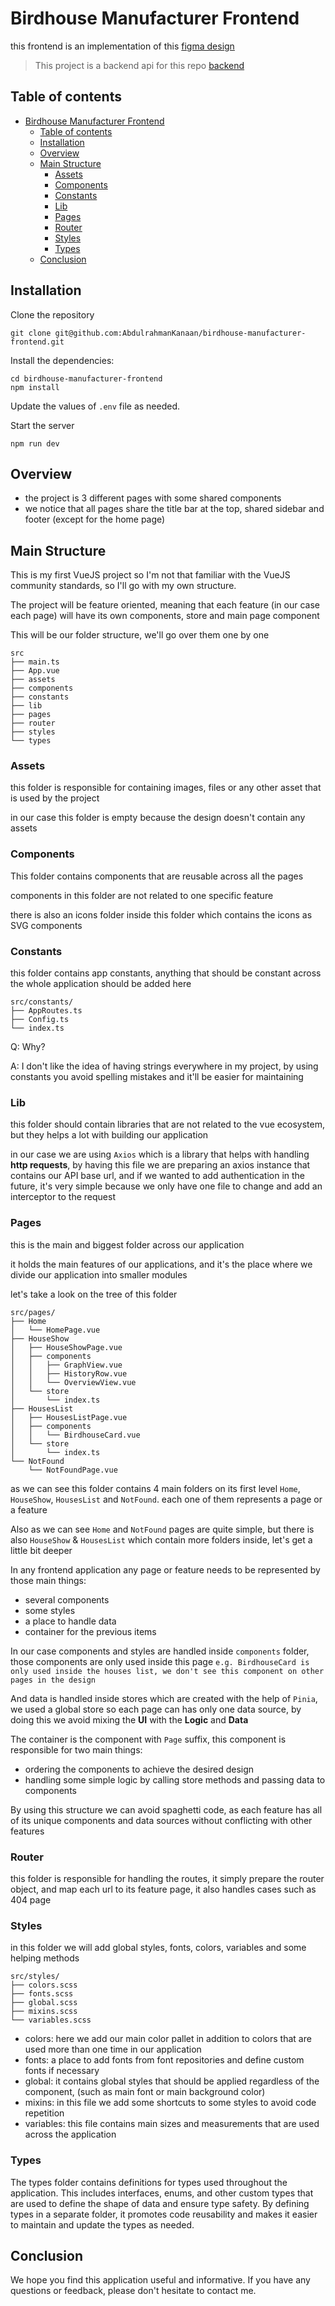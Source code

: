 # Birdhouse Manufacturer Frontend

this frontend is an implementation of this [figma design](https://www.figma.com/file/HzHDAngD6aOHxUmxxeNQzF/coding-test?type=design&node-id=0%3A1&mode=dev)

> This project is a backend api for this repo [backend](https://github.com/AbdulrahmanKanaan/birdhouse-manufacturer-backend)

## Table of contents

- [Birdhouse Manufacturer Frontend](#birdhouse-manufacturer-frontend)
  - [Table of contents](#table-of-contents)
  - [Installation](#installation)
  - [Overview](#overview)
  - [Main Structure](#main-structure)
    - [Assets](#assets)
    - [Components](#components)
    - [Constants](#constants)
    - [Lib](#lib)
    - [Pages](#pages)
    - [Router](#router)
    - [Styles](#styles)
    - [Types](#types)
  - [Conclusion](#conclusion)

## Installation

Clone the repository

```shell
git clone git@github.com:AbdulrahmanKanaan/birdhouse-manufacturer-frontend.git
```

Install the dependencies:

```shell
cd birdhouse-manufacturer-frontend
npm install
```

Update the values of `.env` file as needed.

Start the server

```shell
npm run dev
```

## Overview

- the project is 3 different pages with some shared components
- we notice that all pages share the title bar at the top, shared sidebar and footer (except for the home page)

## Main Structure

This is my first VueJS project so I'm not that familiar with the VueJS community standards, so I'll go with my own structure.

The project will be feature oriented, meaning that each feature (in our case each page) will have its own components, store and main page component

This will be our folder structure, we'll go over them one by one

```shell
src
├── main.ts
├── App.vue
├── assets
├── components
├── constants
├── lib
├── pages
├── router
├── styles
└── types
```

### Assets

this folder is responsible for containing images, files or any other asset that is used by the project

in our case this folder is empty because the design doesn't contain any assets

### Components

This folder contains components that are reusable across all the pages

components in this folder are not related to one specific feature

there is also an icons folder inside this folder which contains the icons as SVG components

### Constants

this folder contains app constants, anything that should be constant across the whole application should be added here

```shell
src/constants/
├── AppRoutes.ts
├── Config.ts
└── index.ts
```

Q: Why?

A: I don't like the idea of having strings everywhere in my project, by using constants you avoid spelling mistakes and it'll be easier for maintaining

### Lib

this folder should contain libraries that are not related to the vue ecosystem, but they helps a lot with building our application

in our case we are using `Axios` which is a library that helps with handling **http requests**, by having this file we are preparing an axios instance that contains our API base url, and if we wanted to add authentication in the future, it's very simple because we only have one file to change and add an interceptor to the request

### Pages

this is the main and biggest folder across our application

it holds the main features of our applications, and it's the place where we divide our application into smaller modules

let's take a look on the tree of this folder

```shell
src/pages/
├── Home
│   └── HomePage.vue
├── HouseShow
│   ├── HouseShowPage.vue
│   ├── components
│   │   ├── GraphView.vue
│   │   ├── HistoryRow.vue
│   │   └── OverviewView.vue
│   └── store
│       └── index.ts
├── HousesList
│   ├── HousesListPage.vue
│   ├── components
│   │   └── BirdhouseCard.vue
│   └── store
│       └── index.ts
└── NotFound
    └── NotFoundPage.vue
```

as we can see this folder contains 4 main folders on its first level `Home`, `HouseShow`, `HousesList` and `NotFound`. each one of them represents a page or a feature

Also as we can see `Home` and `NotFound` pages are quite simple, but there is also `HouseShow` & `HousesList` which contain more folders inside, let's get a little bit deeper

In any frontend application any page or feature needs to be represented by those main things:

- several components
- some styles
- a place to handle data
- container for the previous items

In our case components and styles are handled inside `components` folder, those components are only used inside this page `e.g. BirdhouseCard is only used inside the houses list, we don't see this component on other pages in the design`

And data is handled inside stores which are created with the help of `Pinia`, we used a global store so each page can has only one data source, by doing this we avoid mixing the **UI** with the **Logic** and **Data**

The container is the component with `Page` suffix, this component is responsible for two main things:

- ordering the components to achieve the desired design
- handling some simple logic by calling store methods and passing data to components

By using this structure we can avoid spaghetti code, as each feature has all of its unique components and data sources without conflicting with other features

### Router

this folder is responsible for handling the routes, it simply prepare the router object, and map each url to its feature page, it also handles cases such as 404 page

### Styles

in this folder we will add global styles, fonts, colors, variables and some helping methods

```shell
src/styles/
├── colors.scss 
├── fonts.scss
├── global.scss
├── mixins.scss
└── variables.scss
```

- colors: here we add our main color pallet in addition to colors that are used more than one time in our application
- fonts: a place to add fonts from font repositories and define custom fonts if necessary
- global: it contains global styles that should be applied regardless of the component, (such as main font or main background color)
- mixins: in this file we add some shortcuts to some styles to avoid code repetition
- variables: this file contains main sizes and measurements that are used across the application

### Types

The types folder contains definitions for types used throughout the application. This includes interfaces, enums, and other custom types that are used to define the shape of data and ensure type safety. By defining types in a separate folder, it promotes code reusability and makes it easier to maintain and update the types as needed.

## Conclusion

We hope you find this application useful and informative. If you have any questions or feedback, please don't hesitate to contact me.
